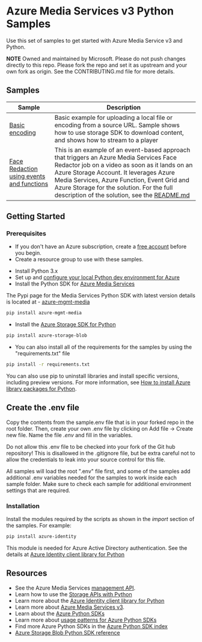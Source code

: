 # Azure Media Services v3 Python Samples

Use this set of samples to get started with Azure Media Service v3 and Python.

**NOTE**
Owned and maintained by Microsoft. Please do not push changes directly to this repo.  Please fork the repo and set it as upstream and your own fork as origin. See the CONTRIBUTING.md file for more details.

## Samples

| Sample | Description |
|--------|-------------|
|[Basic encoding](/BasicEncoding/)| Basic example for uploading a local file or encoding from a source URL. Sample shows how to use storage SDK to download content, and shows how to stream to a player |
|[Face Redaction using events and functions](/FaceRedactorEventBased/)| This is an example of an event-based approach that triggers an Azure Media Services Face Redactor job on a video as soon as it lands on an Azure Storage Account. It leverages Azure Media Services, Azure Function, Event Grid and Azure Storage for the solution. For the full description of the solution, see the [README.md](https://github.com/Azure-Samples/media-services-v3-python/blob/main/VideoAnalytics/FaceRedactorEventBased/README.md)|

## Getting Started

### Prerequisites

- If you don't have an Azure subscription, create a [free account](https://azure.microsoft.com/free/?WT.mc_id=A261C142F) before you begin.
- Create a resource group to use with these samples.

* Install Python 3.x
* Set up and [configure your local Python dev environment for Azure](https://docs.microsoft.com/en-us/azure/developer/python/configure-local-development-environment)
* Install the Python SDK for [Azure Media Services](https://docs.microsoft.com/python/api/overview/azure/media-services?view=azure-python)

The Pypi page for the Media Services Python SDK with latest version details is located at - [azure-mgmt-media](https://pypi.org/project/azure-mgmt-media/)


``` bash
pip install azure-mgmt-media
```

* Install the [Azure Storage SDK for Python](https://pypi.org/project/azure-storage-blob/)

``` bash
pip install azure-storage-blob
```

* You can also install all of the requirements for the samples by using the "requirements.txt" file

``` bash
pip install -r requirements.txt
```

You can also use pip to uninstall libraries and install specific versions, including preview versions. For more information, see [How to install Azure library packages for Python](https://docs.microsoft.com/azure/developer/python/azure-sdk-install).


## Create the .env file

Copy the contents from the sample.env file that is in your forked repo in the root folder. Then, create your own .env file by clicking on Add file -> Create new file. Name the file *.env* and fill in the variables.

Do not allow this .env file to be checked into your fork of the Git hub repository! This is disallowed in the .gitignore file, but be extra careful not to allow the credentials to leak into your source control for this file.

All samples will load the root ".env" file first, and some of the samples add additional .env variables needed for the samples to work inside each sample folder. Make sure to check each sample for additional environment settings that are required.


### Installation

Install the modules required by the scripts as shown in the *import* section of the samples. For example:

``` bash
pip install azure-identity
```

This module is needed for Azure Active Directory authentication. See the details at [Azure Identity client library for Python](https://docs.microsoft.com//python/api/overview/azure/identity-readme?view=azure-python#environment-variables)

## Resources

- See the Azure Media Services [management API](https://docs.microsoft.com/python/api/overview/azure/mediaservices/management?view=azure-python).
- Learn how to use the [Storage APIs with Python](https://docs.microsoft.com/azure/developer/python/azure-sdk-example-storage-use?tabs=cmd)
- Learn more about the [Azure Identity client library for Python](https://docs.microsoft.com//python/api/overview/azure/identity-readme?view=azure-python#environment-variables)
- Learn more about [Azure Media Services v3](https://docs.microsoft.com/azure/media-services/latest/media-services-overview).
- Learn about the [Azure Python SDKs](https://docs.microsoft.com/azure/developer/python)
- Learn more about [usage patterns for Azure Python SDKs](https://docs.microsoft.com/azure/developer/python/azure-sdk-library-usage-patterns)
- Find more Azure Python SDKs in the [Azure Python SDK index](https://docs.microsoft.com/azure/developer/python/azure-sdk-library-package-index)
- [Azure Storage Blob Python SDK reference](https://docs.microsoft.com/python/api/azure-storage-blob/?view=azure-python)

